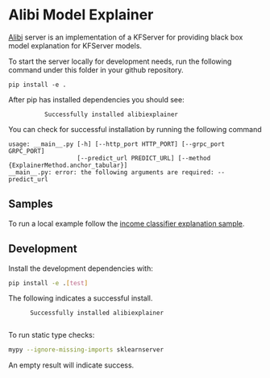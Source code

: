 # Alibi Model Explainer

[Alibi](https://github.com/SeldonIO/alibi) server is an implementation of a KFServer for providing black box model explanation for KFServer models.

To start the server locally for development needs, run the following command under this folder in your github repository. 

```
pip install -e .
```

After pip has installed dependencies you should see:

```
	      Successfully installed alibiexplainer
```

You can check for successful installation by running the following command

```
usage: __main__.py [-h] [--http_port HTTP_PORT] [--grpc_port GRPC_PORT]
                   [--predict_url PREDICT_URL] [--method {ExplainerMethod.anchor_tabular}]
__main__.py: error: the following arguments are required: --predict_url
```

## Samples

To run a local example follow the [income classifier explanation sample](../../docs/samples/explanation/alibi/income/README.md).

## Development

Install the development dependencies with:

```bash
pip install -e .[test]
```

The following indicates a successful install.

```
      Successfully installed alibiexplainer
	      
```

To run static type checks:

```bash
mypy --ignore-missing-imports sklearnserver
```
An empty result will indicate success.


